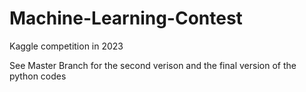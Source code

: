 # Machine-Learning-Contest

Kaggle competition in 2023

See Master Branch for the second verison and the final version of the python codes
